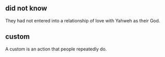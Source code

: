 ## did not know ##

They had not entered into a relationship of love with Yahweh as their God.

## custom ##

A custom is an action that people repeatedly do.